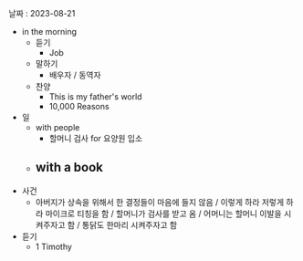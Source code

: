 날짜 : 2023-08-21
- in the morning
	- 듣기
		- Job
	- 말하기
		-  배우자 / 동역자 
	- 찬양
		- This is my father's world
		- 10,000 Reasons
- 일
	- with people
		- 할머니 검사 for 요양원 입소
	- with a book
		- 
- 사건
	- 아버지가 상속을 위해서 한 결정들이 마음에 들지 않음 / 이렇게 하라 저렇게 하라 마이크로 티칭을 함 / 할머니가 검사를 받고 옴 / 어머니는 할머니 이발을 시켜주자고 함 / 통닭도 한마리 시켜주자고 함
- 듣기
	- 1 Timothy
